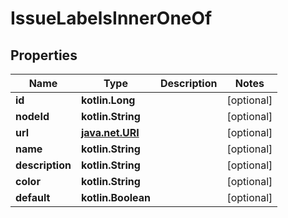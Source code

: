 
# IssueLabelsInnerOneOf

## Properties
Name | Type | Description | Notes
------------ | ------------- | ------------- | -------------
**id** | **kotlin.Long** |  |  [optional]
**nodeId** | **kotlin.String** |  |  [optional]
**url** | [**java.net.URI**](java.net.URI.md) |  |  [optional]
**name** | **kotlin.String** |  |  [optional]
**description** | **kotlin.String** |  |  [optional]
**color** | **kotlin.String** |  |  [optional]
**default** | **kotlin.Boolean** |  |  [optional]




